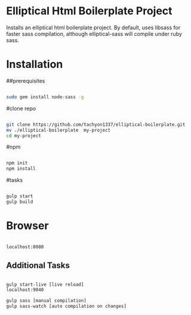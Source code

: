 # Elliptical Html Boilerplate Project

Installs an elliptical html boilerplate project. By default, uses libsass for faster sass compilation, although elliptical-sass will compile
under ruby sass.

# Installation


##prerequisites

``` bash

sudo gem install node-sass -g

```


#clone repo

``` bash

git clone https://github.com/tachyon1337/elliptical-boilerplate.git
mv ./elliptical-boilerplate  my-project
cd my-project

```


#npm

``` bash

npm init
npm install

```


#tasks

``` bash

gulp start
gulp build

```

# Browser

``` bash

localhost:8080

```

## Additional Tasks

``` bash

gulp start-live [live reload]
localhost:9040

gulp sass [manual compilation]
gulp sass-watch [auto compilation on changes]




